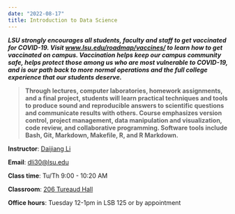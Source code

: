 ```yaml
---
date: "2022-08-17"
title: Introduction to Data Science 
---
```



***LSU strongly encourages all students, faculty and staff to get vaccinated for COVID-19. Visit www.lsu.edu/roadmap/vaccines/ to learn how to get vaccinated on campus. Vaccination helps keep our campus community safe, helps protect those among us who are most vulnerable to COVID-19, and is our path back to more normal operations and the full college experience that our students deserve.***

>**Through lectures, computer laboratories, homework assignments, and a final project, students will learn practical techniques and tools to produce sound and reproducible answers to scientific questions and communicate results with others. Course emphasizes version control, project management, data manipulation and visualization, code review, and collaborative programming. Software tools include Bash, Git, Markdown, Makefile, R, and R Markdown.**


**Instructor**: [Daijiang Li](https://dlilab.com)  

**Email**: dli30@lsu.edu

**Class time**: Tu/Th 9:00 - 10:20 AM

**Classroom**: [206 Tureaud Hall](https://www.google.com/maps/place/Tureaud+Hall/@30.4094801,-91.1791112,15z/data=!4m5!3m4!1s0x0:0x92922201c8e77288!8m2!3d30.4094801!4d-91.1791112) 

**Office hours**: Tuesday 12-1pm in LSB 125 or by appointment

